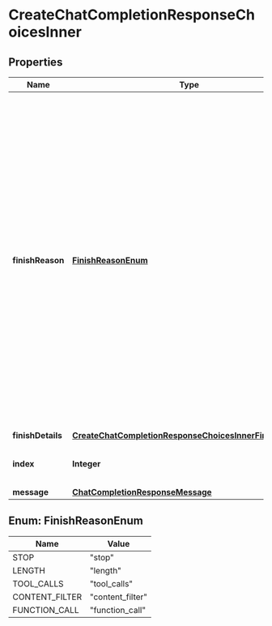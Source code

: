 

# CreateChatCompletionResponseChoicesInner


## Properties

| Name | Type | Description | Notes |
|------------ | ------------- | ------------- | -------------|
|**finishReason** | [**FinishReasonEnum**](#FinishReasonEnum) | The reason the model stopped generating tokens. This will be &#x60;stop&#x60; if the model hit a natural stop point or a provided stop sequence, &#x60;length&#x60; if the maximum number of tokens specified in the request was reached, &#x60;content_filter&#x60; if content was omitted due to a flag from our content filters, &#x60;tool_calls&#x60; if the model called a tool, or &#x60;function_call&#x60; (deprecated) if the model called a function.  |  [optional] |
|**finishDetails** | [**CreateChatCompletionResponseChoicesInnerFinishDetails**](CreateChatCompletionResponseChoicesInnerFinishDetails.md) |  |  [optional] |
|**index** | **Integer** | The index of the choice in the list of choices. |  |
|**message** | [**ChatCompletionResponseMessage**](ChatCompletionResponseMessage.md) |  |  |



## Enum: FinishReasonEnum

| Name | Value |
|---- | -----|
| STOP | &quot;stop&quot; |
| LENGTH | &quot;length&quot; |
| TOOL_CALLS | &quot;tool_calls&quot; |
| CONTENT_FILTER | &quot;content_filter&quot; |
| FUNCTION_CALL | &quot;function_call&quot; |



